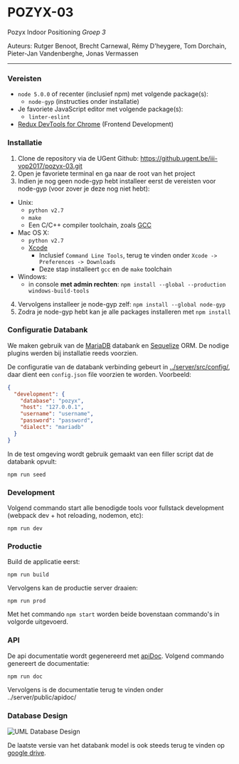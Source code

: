 # POZYX-03

Pozyx Indoor Positioning *Groep 3*

Auteurs: Rutger Benoot, Brecht Carnewal, Rémy D'heygere, Tom Dorchain, Pieter-Jan Vandenberghe, Jonas Vermassen

***

### Vereisten
  * `node 5.0.0` of recenter (inclusief npm) met volgende package(s):
    * `node-gyp` (instructies onder installatie)
  * Je favoriete JavaScript editor met volgende package(s):
    * `linter-eslint`
  * [Redux DevTools for Chrome](https://chrome.google.com/webstore/detail/redux-devtools/lmhkpmbekcpmknklioeibfkpmmfibljd) (Frontend Development)

### Installatie

1. Clone de repository via de UGent Github: <https://github.ugent.be/iii-vop2017/pozyx-03.git>
2. Open je favoriete terminal en ga naar de root van het project
3. Indien je nog geen node-gyp hebt installeer eerst de vereisten voor node-gyp (voor zover je deze nog niet hebt):
  * Unix:
    * `python v2.7`
    * `make`
    * Een C/C++ compiler toolchain, zoals [GCC](https://gcc.gnu.org)
  * Mac OS X:
    * `python v2.7`
    * [Xcode](https://developer.apple.com/xcode/download/)
      * Inclusief `Command Line Tools`, terug te vinden onder `Xcode -> Preferences -> Downloads`
      * Deze stap installeert `gcc` en de `make` toolchain
  * Windows:
    * in console __met admin rechten__: `npm install --global --production windows-build-tools` 
4. Vervolgens installeer je node-gyp zelf: `npm install --global node-gyp`
5. Zodra je node-gyp hebt kan je alle packages installeren met `npm install`

### Configuratie Databank
We maken gebruik van de [MariaDB] databank en [Sequelize] ORM. De nodige plugins werden bij installatie reeds voorzien.

De configuratie van de databank verbinding gebeurt in [../server/src/config/](https://github.ugent.be/iii-vop2017/pozyx-03/tree/master/src/server/src/config), daar dient een `config.json` file voorzien te worden. Voorbeeld:
```json
{
  "development": {
    "database": "pozyx",
    "host": "127.0.0.1",
    "username": "username",
    "password": "password",
    "dialect": "mariadb"
  }
}
```

In de test omgeving wordt gebruik gemaakt van een filler script dat de databank opvult:
```
npm run seed
```

### Development

Volgend commando start alle benodigde tools voor fullstack development (webpack dev + hot reloading, nodemon, etc):

```
npm run dev
```

### Productie
Build de applicatie eerst:

```
npm run build
```

Vervolgens kan de productie server draaien:

```
npm run prod
```

Met het commando `npm start` worden beide bovenstaan commando's in volgorde uitgevoerd.

### API
De api documentatie wordt gegenereerd met [apiDoc]. Volgend commando genereert de documentatie:
```bash
npm run doc
```
Vervolgens is de documentatie terug te vinden onder ../server/public/apidoc/

### Database Design

![UML Database Design](http://i.imgur.com/G19w0bm.png "UML Database Design")

De laatste versie van het databank model is ook steeds terug te vinden op [google drive](https://drive.google.com/open?id=0B_pQpm22Q56JYUFYVDZyRnBpMkk).

[//]: #

   [MariaDB]: <https://mariadb.org/>
   [Sequelize]: <https://nodejs.org/en/>
   [apiDoc]: <http://apidocjs.com/>
